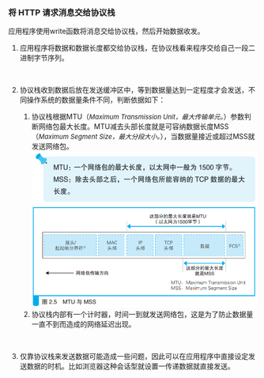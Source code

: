 ### 将 HTTP 请求消息交给协议栈

应用程序使用write函数将消息交给协议栈，然后开始数据收发。

1. 应用程序将数据和数据长度都交给协议栈，在协议栈看来程序交给自己一段二进制字节序列。

<br>

2. 协议栈收到数据后放在发送缓冲区中，等到数据量达到一定程度才会发送，不同操作系统的数据量条件不同，判断依据如下：

    1. 协议栈根据MTU（<font size=2><i>Maximum Transmission Unit，最大传输单元。</i></font>）参数判断网络包最大长度。MTU减去头部长度就是可容纳数据长度MSS（<font size=2><i>Maximum Segment Size，最大分段大小。</i></font>），当数据量接近或超过MSS就发送网络包。
    ![tip](img/image10.png)
    ![tip](img/image11.png)
    2. 协议栈内部有一个计时器，时间一到就发送网络包，这是为了防止数据量一直不到而造成的网络延迟出现。

<br>

3. 仅靠协议栈来发送数据可能造成一些问题，因此可以在应用程序中直接设定发送数据的时机。比如浏览器这种会话型就设置一传递数据就直接发送。


